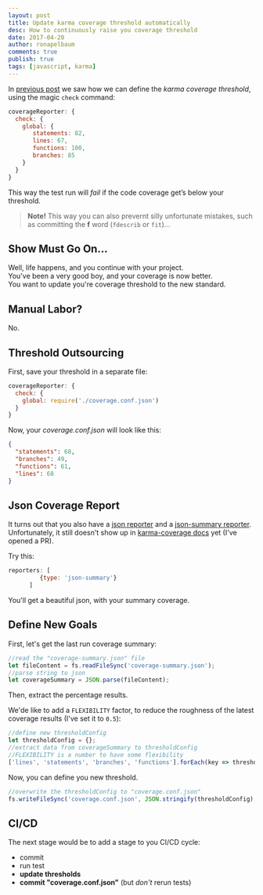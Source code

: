 ```yaml
---
layout: post
title: Update karma coverage threshold automatically
desc: How to continuously raise you coverage threshold 
date: 2017-04-20
author: ronapelbaum
comments: true
publish: true
tags: [javascript, karma]
---
```


In [previous post](/2017/03/08/karma-coverage-threshold) we saw how we can define the *karma coverage threshold*, using the magic `check` command: 


```javascript
coverageReporter: {
  check: {
    global: {
       statements: 82,
       lines: 67,
       functions: 100,
       branches: 85
    }
  }
}
```

This way the test run will *fail* if the code coverage get’s below your threshold. 

> **Note!** This way you can also prevernt silly unfortunate mistakes, such as committing the **f** word (`fdescrib` or `fit`)...

## Show Must Go On...
Well, life happens, and you continue with your project.
<br/>
You've been a very good boy, and your coverage is now better.
<br/>
You want to update you're coverage threshold to the new standard.

## Manual Labor?
No.

## Threshold Outsourcing
First, save your threshold in a separate file: 
```javascript
coverageReporter: {
  check: {
    global: require('./coverage.conf.json') 
  }
}
```
Now, your *coverage.conf.json* will look like this:
```json
{
  "statements": 68,
  "branches": 49,
  "functions": 61,
  "lines": 68
}
```

## Json Coverage Report
It turns out that you also have a [json reporter](https://github.com/gotwarlost/istanbul/blob/master/lib/report/json.js) and a [json-summary reporter](https://github.com/gotwarlost/istanbul/blob/master/lib/report/json-summary.js). Unfortunately, it still doesn't show up in [karma-coverage docs](https://github.com/karma-runner/karma-coverage#advanced-multiple-reporters) yet (I've opened a PR).
 
Try this:

```javascript
reporters: [
         {type: 'json-summary'}
      ]
```
You'll get a beautiful json, with your summary coverage.

## Define New Goals
First, let's get the last run coverage summary:
```javascript
//read the "coverage-summary.json" file
let fileContent = fs.readFileSync('coverage-summary.json');
//parse string to json
let coverageSummary = JSON.parse(fileContent);
```

Then, extract the percentage results.

We'de like to add a `FLEXIBILITY` factor, to reduce the roughness of the latest coverage results (I've set it to `0.5`):
```javascript
//define new thresholdConfig
let thresholdConfig = {};
//extract data from coverageSummary to thresholdConfig
//FLEXIBILITY is a number to have some flexibility 
['lines', 'statements', 'branches', 'functions'].forEach(key => thresholdConfig[key] = coverageSummary.total[key].pct - FLEXIBILITY);

```

Now, you can define you new threshold.
```javascript
//overwrite the thresholdConfig to "coverage.conf.json"
fs.writeFileSync('coverage.conf.json', JSON.stringify(thresholdConfig), 'utf8');
```

## CI/CD
The next stage would be to add a stage to you CI/CD cycle:

- commit
- run test
- **update thresholds**
- **commit "coverage.conf.json"** (but *don't* rerun tests)
